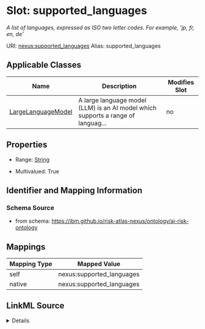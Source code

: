 

# Slot: supported_languages


_A list of languages, expressed as ISO two letter codes. For example, 'jp, fr, en, de'_





URI: [nexus:supported_languages](https://ibm.github.io/risk-atlas-nexus/ontology/supported_languages)
Alias: supported_languages

<!-- no inheritance hierarchy -->





## Applicable Classes

| Name | Description | Modifies Slot |
| --- | --- | --- |
| [LargeLanguageModel](LargeLanguageModel.md) | A large language model (LLM) is an AI model which supports a range of languag... |  no  |







## Properties

* Range: [String](String.md)

* Multivalued: True





## Identifier and Mapping Information







### Schema Source


* from schema: https://ibm.github.io/risk-atlas-nexus/ontology/ai-risk-ontology




## Mappings

| Mapping Type | Mapped Value |
| ---  | ---  |
| self | nexus:supported_languages |
| native | nexus:supported_languages |




## LinkML Source

<details>
```yaml
name: supported_languages
description: A list of languages, expressed as ISO two letter codes. For example,
  'jp, fr, en, de'
from_schema: https://ibm.github.io/risk-atlas-nexus/ontology/ai-risk-ontology
rank: 1000
alias: supported_languages
domain_of:
- LargeLanguageModel
range: string
multivalued: true
inlined: true
inlined_as_list: true

```
</details>
